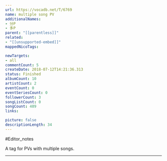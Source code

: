 ```yaml
---
url: https://vocadb.net/T/6769
name: multiple song PV
additionalNames: 
- 分P
- 多P
parent: "[[parentless]]"
related:
- "[[unsupported-embed]]"
mappedNicoTags:

newTargets:
- all
commentCount: 5
createDate: 2018-07-12T14:21:36.313
status: Finished
albumCount: 10
artistCount: 2
eventCount: 0
eventSeriesCount: 0
followerCount: 3
songListCount: 0
songCount: 489
links: 

picture: false
descriptionLength: 34
---
```


#Editor_notes

A tag for PVs with multiple songs.

---

